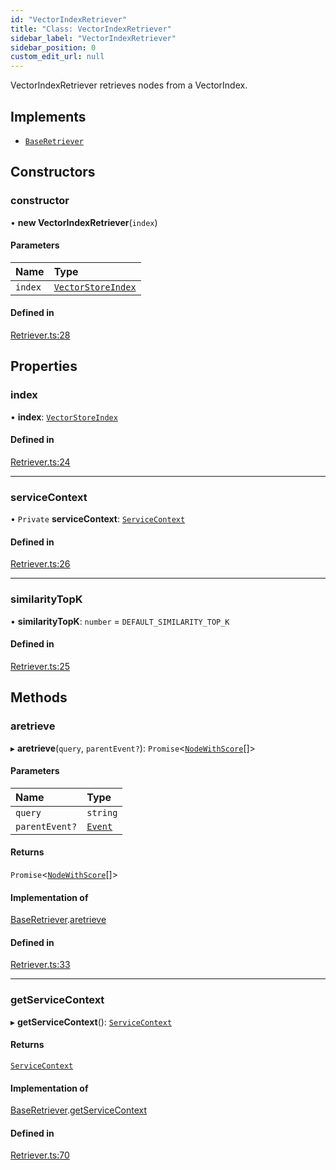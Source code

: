 ```yaml
---
id: "VectorIndexRetriever"
title: "Class: VectorIndexRetriever"
sidebar_label: "VectorIndexRetriever"
sidebar_position: 0
custom_edit_url: null
---
```


VectorIndexRetriever retrieves nodes from a VectorIndex.

## Implements

- [`BaseRetriever`](../interfaces/BaseRetriever.md)

## Constructors

### constructor

• **new VectorIndexRetriever**(`index`)

#### Parameters

| Name | Type |
| :------ | :------ |
| `index` | [`VectorStoreIndex`](VectorStoreIndex.md) |

#### Defined in

[Retriever.ts:28](https://github.com/run-llama/LlamaIndexTS/blob/f1d609d/packages/core/src/Retriever.ts#L28)

## Properties

### index

• **index**: [`VectorStoreIndex`](VectorStoreIndex.md)

#### Defined in

[Retriever.ts:24](https://github.com/run-llama/LlamaIndexTS/blob/f1d609d/packages/core/src/Retriever.ts#L24)

___

### serviceContext

• `Private` **serviceContext**: [`ServiceContext`](../interfaces/ServiceContext.md)

#### Defined in

[Retriever.ts:26](https://github.com/run-llama/LlamaIndexTS/blob/f1d609d/packages/core/src/Retriever.ts#L26)

___

### similarityTopK

• **similarityTopK**: `number` = `DEFAULT_SIMILARITY_TOP_K`

#### Defined in

[Retriever.ts:25](https://github.com/run-llama/LlamaIndexTS/blob/f1d609d/packages/core/src/Retriever.ts#L25)

## Methods

### aretrieve

▸ **aretrieve**(`query`, `parentEvent?`): `Promise`<[`NodeWithScore`](../interfaces/NodeWithScore.md)[]\>

#### Parameters

| Name | Type |
| :------ | :------ |
| `query` | `string` |
| `parentEvent?` | [`Event`](../interfaces/Event.md) |

#### Returns

`Promise`<[`NodeWithScore`](../interfaces/NodeWithScore.md)[]\>

#### Implementation of

[BaseRetriever](../interfaces/BaseRetriever.md).[aretrieve](../interfaces/BaseRetriever.md#aretrieve)

#### Defined in

[Retriever.ts:33](https://github.com/run-llama/LlamaIndexTS/blob/f1d609d/packages/core/src/Retriever.ts#L33)

___

### getServiceContext

▸ **getServiceContext**(): [`ServiceContext`](../interfaces/ServiceContext.md)

#### Returns

[`ServiceContext`](../interfaces/ServiceContext.md)

#### Implementation of

[BaseRetriever](../interfaces/BaseRetriever.md).[getServiceContext](../interfaces/BaseRetriever.md#getservicecontext)

#### Defined in

[Retriever.ts:70](https://github.com/run-llama/LlamaIndexTS/blob/f1d609d/packages/core/src/Retriever.ts#L70)
